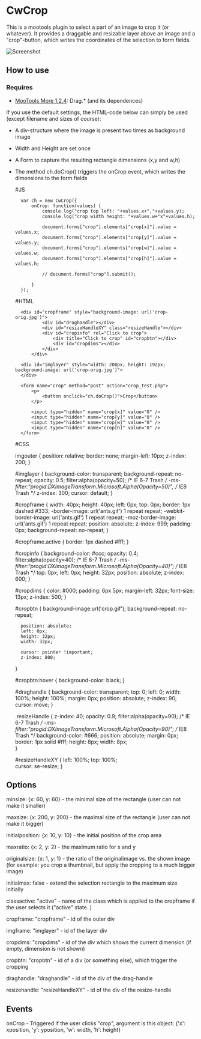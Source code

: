 CwCrop
===========

This is a mootools plugin to select a part of an image to crop it (or whatever).
It provides a draggable and resizable layer above an image and a "crop"-button, which writes the coordinates of the selection to form fields.

![Screenshot](http://www.chipwreck.de/blog/wp-content/uploads/2009/10/cwcrop-screenshot.png)

How to use
----------

### Requires

* [MooTools More 1.2.4](http://mootools.net/more): Drag.* (and its dependences)

If you use the default settings, the HTML-code below can simply be used (except filename and sizes of course):

- A div-structure where the image is present two times as background image
- Width and Height are set once
- A Form to capture the resulting rectangle dimensions (x,y and w,h)
- The method ch.doCrop() triggers the onCrop event, which writes the dimensions to the form fields

	#JS
	
		var ch = new CwCrop({
			onCrop: function(values) {
				console.log("crop top left: "+values.x+","+values.y);
				console.log("crop width height: "+values.w+"x"+values.h);
				
				document.forms["crop"].elements["crop[x]"].value = values.x;
				document.forms["crop"].elements["crop[y]"].value = values.y;
				document.forms["crop"].elements["crop[w]"].value = values.w;
				document.forms["crop"].elements["crop[h]"].value = values.h;

				// document.forms["crop"].submit();

			}
		});
	

	#HTML	
	
	<div id="imgouter">

		<div id="cropframe" style="background-image: url('crop-orig.jpg')">
				<div id="draghandle"></div>
				<div id="resizeHandleXY" class="resizeHandle"></div>
				<div id="cropinfo" rel="Click to crop">
					<div title="Click to crop" id="cropbtn"></div>
					<div id="cropdims"></div>
				</div>
			</div>
		
		<div id="imglayer" style="width: 200px; height: 192px; background-image: url('crop-orig.jpg')">
		</div>
	</div>

	<div id="formset">

		<form name="crop" method="post" action="crop_test.php">
			<p>
				<button onclick="ch.doCrop()">Crop</button>
			</p>

			<input type="hidden" name="crop[x]" value="0" />
			<input type="hidden" name="crop[y]" value="0" />
			<input type="hidden" name="crop[w]" value="0" />
			<input type="hidden" name="crop[h]" value="0" />
		</form>
		
	</div>
	
	#CSS
	
	imgouter {
		position: relative;
		border: none;
		margin-left: 10px;
		z-index: 200;
	}
	
	#imglayer {
		background-color: transparent;
		background-repeat: no-repeat;
		opacity: 0.5;
		filter:alpha(opacity=50); /* IE 6-7 Trash */
		-ms-filter:"progid:DXImageTransform.Microsoft.Alpha(Opacity=50)"; /* IE8 Trash */
		z-index: 300;
		cursor: default;
	}	

	#cropframe {
		width: 40px;
		height: 40px;
		left: 0px;
		top: 0px;
		border: 1px dashed #333;
		-border-image: url('ants.gif') 1 repeat repeat;
		-webkit-border-image: url('ants.gif') 1 repeat repeat;
		-moz-border-image: url('ants.gif') 1 repeat repeat;
		position: absolute;
		z-index: 999;
		padding: 0px;
		background-repeat: no-repeat;
	}
	
	#cropframe.active {
		border: 1px dashed #fff;
	}
	
	#cropinfo {
		background-color: #ccc;
		opacity: 0.4;
		filter:alpha(opacity=40); /* IE 6-7 Trash */
		-ms-filter:"progid:DXImageTransform.Microsoft.Alpha(Opacity=40)"; /* IE8 Trash */
		top: 0px;
		left: 0px;
		height: 32px;
		position: absolute;
		z-index: 600;
	}
	
	#cropdims {
		color: #000;
		padding: 6px 5px;
		margin-left: 32px;
		font-size: 13px;
		z-index: 500;
	}
	
	#cropbtn {
		background-image:url('crop.gif');
		background-repeat: no-repeat;
		
		position: absolute;
		left: 0px;
		height: 32px;		
		width: 32px;
				
		cursor: pointer !important;
		z-index: 800;
	}
	
	#cropbtn:hover {
		background-color: black;
	}
	
	#draghandle {
		background-color: transparent;
		top: 0;
		left: 0;
		width: 100%;
		height: 100%;
		margin: 0px;
		position: absolute;
		z-index: 90;
		cursor: move;
	}
	
	.resizeHandle {
		z-index: 40;
		opacity: 0.9;
		filter:alpha(opacity=90); /* IE 6-7 Trash */
		-ms-filter:"progid:DXImageTransform.Microsoft.Alpha(Opacity=90)"; /* IE8 Trash */
		background-color: #666;
		position: absolute;
		margin: 0px;
		border: 1px solid #fff;
		height: 8px;
		width: 8px;		
	}
	
	#resizeHandleXY {
		left: 100%;
		top: 100%;		
		cursor: se-resize;
	}




Options
----------

minsize: {x: 60, y: 60}				- the minimal size of the rectangle (user can not make it smaller)

maxsize: {x: 200, y: 200} 			- the maximal size of the rectangle (user can not make it bigger)

initialposition: {x: 10, y: 10} 	- the initial position of the crop area

maxratio: {x: 2, y: 2} 				- the maximum ratio for x and y

originalsize: {x: 1, y: 1} 			- the ratio of the originalimage vs. the shown image (for example: you crop a thumbnail, but apply the cropping to a much bigger image)

initialmax: false 					- extend the selection rectangle to the maximum size initially

classactive: "active" 				- name of the class which is applied to the cropframe if the user selects it ("active" state..)
		
cropframe: "cropframe" 				- id of the outer div

imgframe: "imglayer" 				- id of the layer div

cropdims: "cropdims" 				- id of the div which shows the current dimension (if empty, dimension is not shown)

cropbtn: "cropbtn" 					- id of a div (or something else), which trigger the cropping

draghandle: "draghandle" 			- id of the div of the drag-handle

resizehandle: "resizeHandleXY" 		- id of the div of the resize-handle

Events
----------

onCrop								- Triggered if the user clicks "crop", argument is this object: {'x': xposition, 'y': yposition, 'w': width, 'h': height}